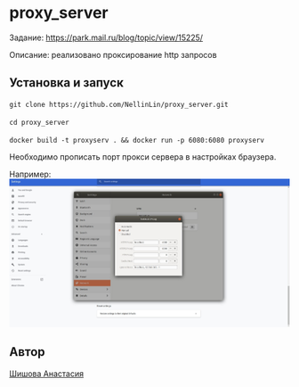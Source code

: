 # proxy_server
Задание: https://park.mail.ru/blog/topic/view/15225/

Описание: реализовано проксирование http запросов

## Установка и запуск
```
git clone https://github.com/NellinLin/proxy_server.git

cd proxy_server

docker build -t proxyserv . && docker run -p 6080:6080 proxyserv
```
Необходимо прописать порт прокси сервера в настройках браузера.

Например:
![Иллюстрация к проекту](https://github.com/NellinLin/proxy_server/blob/master/images/settings.jpg)

## Автор
[Шишова Анастасия](https://github.com/NellinLin)
